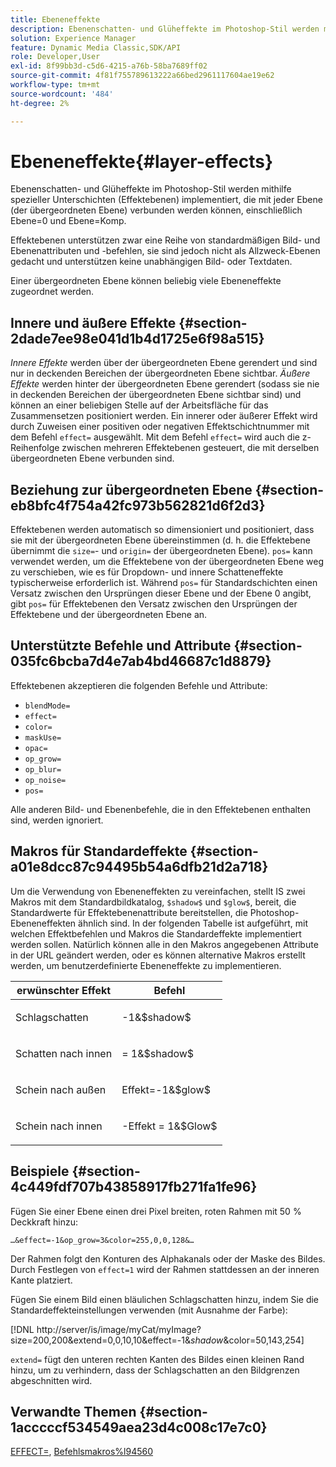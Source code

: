 ```yaml
---
title: Ebeneneffekte
description: Ebenenschatten- und Glüheffekte im Photoshop-Stil werden mithilfe spezieller Unterschichten (Effektebenen) implementiert, die mit jeder Ebene (der übergeordneten Ebene) verbunden werden können, einschließlich Ebene=0 und Ebene=Komp.
solution: Experience Manager
feature: Dynamic Media Classic,SDK/API
role: Developer,User
exl-id: 8f99bb3d-c5d6-4215-a76b-58ba7689ff02
source-git-commit: 4f81f755789613222a66bed2961117604ae19e62
workflow-type: tm+mt
source-wordcount: '484'
ht-degree: 2%

---
```


# Ebeneneffekte{#layer-effects}

Ebenenschatten- und Glüheffekte im Photoshop-Stil werden mithilfe spezieller Unterschichten (Effektebenen) implementiert, die mit jeder Ebene (der übergeordneten Ebene) verbunden werden können, einschließlich Ebene=0 und Ebene=Komp.

Effektebenen unterstützen zwar eine Reihe von standardmäßigen Bild- und Ebenenattributen und -befehlen, sie sind jedoch nicht als Allzweck-Ebenen gedacht und unterstützen keine unabhängigen Bild- oder Textdaten.

Einer übergeordneten Ebene können beliebig viele Ebeneneffekte zugeordnet werden.

## Innere und äußere Effekte {#section-2dade7ee98e041d1b4d1725e6f98a515}

*Innere Effekte* werden über der übergeordneten Ebene gerendert und sind nur in deckenden Bereichen der übergeordneten Ebene sichtbar. *Äußere Effekte* werden hinter der übergeordneten Ebene gerendert (sodass sie nie in deckenden Bereichen der übergeordneten Ebene sichtbar sind) und können an einer beliebigen Stelle auf der Arbeitsfläche für das Zusammensetzen positioniert werden. Ein innerer oder äußerer Effekt wird durch Zuweisen einer positiven oder negativen Effektschichtnummer mit dem Befehl `effect=` ausgewählt. Mit dem Befehl `effect=` wird auch die z-Reihenfolge zwischen mehreren Effektebenen gesteuert, die mit derselben übergeordneten Ebene verbunden sind.

## Beziehung zur übergeordneten Ebene {#section-eb8bfc4f754a42fc973b562821d6f2d3}

Effektebenen werden automatisch so dimensioniert und positioniert, dass sie mit der übergeordneten Ebene übereinstimmen (d. h. die Effektebene übernimmt die `size=`- und `origin=` der übergeordneten Ebene). `pos=` kann verwendet werden, um die Effektebene von der übergeordneten Ebene weg zu verschieben, wie es für Dropdown- und innere Schatteneffekte typischerweise erforderlich ist. Während `pos=` für Standardschichten einen Versatz zwischen den Ursprüngen dieser Ebene und der Ebene 0 angibt, gibt `pos=` für Effektebenen den Versatz zwischen den Ursprüngen der Effektebene und der übergeordneten Ebene an.

## Unterstützte Befehle und Attribute {#section-035fc6bcba7d4e7ab4bd46687c1d8879}

Effektebenen akzeptieren die folgenden Befehle und Attribute:

* `blendMode=`
* `effect=`
* `color=`
* `maskUse=`
* `opac=`
* `op_grow=`
* `op_blur=`
* `op_noise=`
* `pos=`

Alle anderen Bild- und Ebenenbefehle, die in den Effektebenen enthalten sind, werden ignoriert.

## Makros für Standardeffekte {#section-a01e8dcc87c94495b54a6dfb21d2a718}

Um die Verwendung von Ebeneneffekten zu vereinfachen, stellt IS zwei Makros mit dem Standardbildkatalog, `$shadow$` und `$glow$`, bereit, die Standardwerte für Effektebenenattribute bereitstellen, die Photoshop-Ebeneneffekten ähnlich sind. In der folgenden Tabelle ist aufgeführt, mit welchen Effektbefehlen und Makros die Standardeffekte implementiert werden sollen. Natürlich können alle in den Makros angegebenen Attribute in der URL geändert werden, oder es können alternative Makros erstellt werden, um benutzerdefinierte Ebeneneffekte zu implementieren.

<table id="table_8089C41AD1F24223A58C7DD8F4DDF73C"> 
 <thead> 
  <tr> 
   <th class="entry"> <b> erwünschter Effekt</b> </th> 
   <th class="entry"> <b> Befehl</b> </th> 
  </tr> 
 </thead>
 <tbody> 
  <tr> 
   <td> <p> Schlagschatten </p> </td> 
   <td> <p> <span class="codeph">-1&amp;$shadow$</span> </p> </td> 
  </tr> 
  <tr> 
   <td> <p> Schatten nach innen </p> </td> 
   <td> <p> <span class="codeph"> = 1&amp;$shadow$</span> </p> </td> 
  </tr> 
  <tr> 
   <td> <p> Schein nach außen </p> </td> 
   <td> <p> <span class="codeph"> Effekt=-1&amp;$glow$</span> </p> </td> 
  </tr> 
  <tr> 
   <td> <p> Schein nach innen </p> </td> 
   <td> <p> <span class="codeph">-Effekt = 1&amp;$Glow$</span> </p> </td> 
  </tr> 
 </tbody> 
</table>

## Beispiele {#section-4c449fdf707b43858917fb271fa1fe96}

Fügen Sie einer Ebene einen drei Pixel breiten, roten Rahmen mit 50 % Deckkraft hinzu:

`…&effect=-1&op_grow=3&color=255,0,0,128&…`

Der Rahmen folgt den Konturen des Alphakanals oder der Maske des Bildes. Durch Festlegen von `effect=1` wird der Rahmen stattdessen an der inneren Kante platziert.

Fügen Sie einem Bild einen bläulichen Schlagschatten hinzu, indem Sie die Standardeffekteinstellungen verwenden (mit Ausnahme der Farbe):

[!DNL http://server/is/image/myCat/myImage?size=200,200&extend=0,0,10,10&effect=-1&$shadow$&color=50,143,254]

`extend=` fügt den unteren rechten Kanten des Bildes einen kleinen Rand hinzu, um zu verhindern, dass der Schlagschatten an den Bildgrenzen abgeschnitten wird.

## Verwandte Themen {#section-1acccccf534549aea23d4c008c17e7c0}

[EFFECT=](../../../../../is-api/http-ref/image-serving-api-ref/c-http-protocol-reference/c-command-reference/r-effect.md#reference-b1296c4afed047fb921bbc1e33752135), [Befehlsmakros%l94560](../../../../../is-api/http-ref/image-serving-api-ref/c-http-protocol-reference/c-syntax-and-features/r-is-http-command-macros.md#reference-ea2a9571c65a46da83eca27d0013cbf9)
